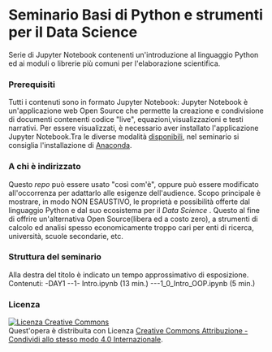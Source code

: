# Seminario Basi di Python e strumenti per il Data Science
Serie di Jupyter Notebook contenenti un'introduzione al linguaggio Python ed ai moduli o librerie più comuni per l'elaborazione scientifica.
### Prerequisiti
Tutti i contenuti sono in formato Jupyter Notebook: Jupyter Notebook è un'applicazione web Open Source che permette la creazione e condivisione di documenti contenenti  codice "live", equazioni,visualizzazioni e testi narrativi. Per essere visualizzati, è necessario aver installato l'applicazione Jupyter Notebook.Tra le diverse modalità [disponibili](https://jupyterlab.readthedocs.io/en/stable/getting_started/installation.html), nel seminario si consiglia l'installazione di [Anaconda](https://www.anaconda.com/products/individual).

### A chi è indirizzato 
Questo _repo_ può essere usato "così com'è", oppure può essere modificato all'occorrenza per adattarlo alle esigenze dell'audience.
Scopo principale è mostrare, in modo NON ESAUSTIVO, le proprietà e possibilità offerte dal linguaggio Python e dal suo ecosistema per il _Data Science_ . Questo al fine di offrire un'alternativa Open Source(libera ed a costo zero), a strumenti di calcolo ed analisi spesso economicamente troppo cari per enti di ricerca, università, scuole secondarie, etc.

### Struttura del seminario

Alla destra del titolo è indicato un tempo approssimativo di esposizione.
Contenuti:
-DAY1
 --1-	Intro.ipynb  (13 min.)
  ---1_0_Intro_OOP.ipynb (5 min.)
 
### Licenza
<a rel="license" href="http://creativecommons.org/licenses/by-sa/4.0/"><img alt="Licenza Creative Commons" style="border-width:0" src="https://i.creativecommons.org/l/by-sa/4.0/80x15.png" /></a><br />Quest'opera è distribuita con Licenza <a rel="license" href="http://creativecommons.org/licenses/by-sa/4.0/">Creative Commons Attribuzione - Condividi allo stesso modo 4.0 Internazionale</a>.
